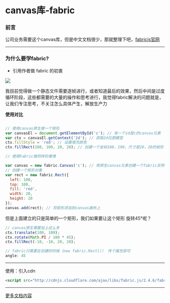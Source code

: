 # canvas库-fabric

### 前言

公司业务需要这个canvas库，但是中文文档很少，那就整理下吧，[fabricjs官网](http://fabricjs.com/)

---

### 为什么要学fabric?

- 引用作者做 fabric 的初衷

<img src="https://itzkp-1253302184.cos.ap-beijing.myqcloud.com/notes/2.note/5.%E5%85%B6%E4%BB%96%E9%9B%B6%E6%95%A3%E7%AC%94%E8%AE%B0/1.png" />

我目前觉得做一个静态文件需要逐帧进行，或者知道最后的效果，然后中间是过度循环阶段，这些都需要的大量的操作和思考进行，我觉得fabric解决的问题就是，让我们专注思考，不关注怎么具体产生，解放生产力


**使用对比**

```js

// 使用canvas原生做一个矩形
var canvasEl = document.getElementById('c'); // 有一个id是c的canvas元素
var ctx = canvasEl.getContext('2d'); // 获取2d位图模型
ctx.fillStyle = 'red'; // 设置填充颜色
ctx.fillRect(100, 100, 20, 20); // 创建一个坐标100，190，尺寸是20，20的矩形

// 使用Fabric做同样的事情

var canvas = new fabric.Canvas('c'); // 用原生canvas元素创建一个fabric实例
// 创建一个矩形对象
var rect = new fabric.Rect({
  left: 100,
  top: 100,
  fill: 'red',
  width: 20,
  height: 20
});
canvas.add(rect); // 将矩形添加到canvas画布上

```

但是上面建立的只是简单的一个矩形，我们如果要让这个矩形 旋转45°呢？

```js
// canvas原生需要加上这么多
ctx.translate(100, 100);
ctx.rotate(Math.PI / 180 * 45);
ctx.fillRect(-10, -10, 20, 20);

// fabric只需要在创建的时候（new fabric.Rect()） 传个属性即可
angle: 45
```

---

使用：引入cdn

```html
<script src="http://cdnjs.cloudflare.com/ajax/libs/fabric.js/2.4.6/fabric.min.js"></script>
```

---

[更多文档内容](https://github.com/Rookie-Birds/Fabric-Tutorial_zh-CN)

